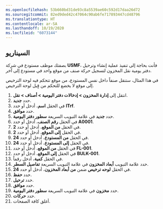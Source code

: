 ```yaml
---
ms.openlocfilehash: 53b660bd31de93c8a5539ae60c592d17daa26d72
ms.sourcegitcommit: 82ed9ded42c47064c90ab6fe717893447cd48796
ms.translationtype: HT
ms.contentlocale: ar-SA
ms.lasthandoff: 10/19/2020
ms.locfileid: "6073144"
---
```

## <a name="scenario"></a>السيناريو
بصفتك موظف مستودع في شركة **USMF**، فأنت بحاجة إلى تنفيذ عملية إنشاء وترحيل دفتر يومية نقل المخزون لتسجيل حركة صنف من موقع واحد في مستودع إلى آخر. 

في هذا المثال، ستنقل صنفاً داخل نفس المستودع، من موقع تتحكم فيه لوحة الترخيص إلى موقع لا يخضع للتحكم من قٍبل لوحة الترخيص. 

1.  انتقل إلى **إدارة المخزون > إدخالات دفتر اليومية > أصناف > نقل**.
2.  حدد **جديد‏‎**.
3.  في الحقل **اسم**، أدخل أو حدد **ITrf‎**.
4.  حدد **موافق**.
5.  حدد **جديد** في علامة التبويب السريعة **سطور دفتر اليومية**.
6.  في الحقل **رقم الصنف**، أدخل أو حدد **A0001**.
7.  في الحقل **من الموقع**، أدخل أو حدد **2‎**.
8.  في الحقل **إلى الموقع**، أدخل أو حدد **2‎**.
9.  في الحقل **من المستودع**، أدخل أو حدد **24‎**.
10. في الحقل **إلى المستودع**، أدخل أو حدد **24**.
11. في الحقل **من الموقع**، أدخل أو حدد **FL-001‎**.
12. في الحقل **إلى الموقع**، أدخل أو حدد **BULK-001**.
13. في الحقل **كمية**، أدخل رقماً.
14. حدد علامة التبويب **أبعاد المخزون** في علامة التبويب السريعة **تفاصيل السطر**.
15. في الحقل **لوحه ترخيص** ضمن **من أبعاد المخزون**، أدخل أو حدد **24**.
16. حدد **حفظ**. 
17. حدد **ترحيل**.
18. حدد **موافق**.
19. حدد **مخزون** في علامة التبويب السريعة **سطور دفتر اليومية**.
20. حدد **حركات**.
21. أغلق كافة الصفحات.

